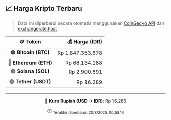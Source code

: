 

<!-- HARGA_KRIPTO -->
## 📈 Harga Kripto Terbaru

> Data ini diperbarui secara otomatis menggunakan [CoinGecko API](https://www.coingecko.com/) dan [exchangerate.host](https://exchangerate.host/)

<div align="center">

| 🪙 Token | 💰 Harga (IDR) |
|:------:|---------------:|
| 🟠 **Bitcoin (BTC)**   | Rp 1.847.353.678 |
| 🔵 **Ethereum (ETH)**  | Rp 68.134.188 |
| 🟣 **Solana (SOL)**    | Rp 2.900.891 |
| 🟢 **Tether (USDT)**   | Rp 16.289 |

---

💱 **Kurs Rupiah (USD → IDR)**: Rp 16.286

🕒 <sub>Terakhir diperbarui: 20/8/2025, 00.58.16</sub>

</div>
<!-- /HARGA_KRIPTO -->